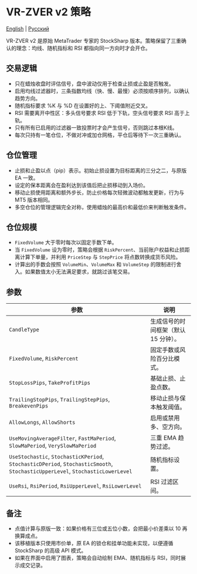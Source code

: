 # VR-ZVER v2 策略
[English](README.md) | [Русский](README_ru.md)

VR-ZVER v2 是原始 MetaTrader 专家的 StockSharp 版本。策略保留了三重确认的理念：均线、随机指标和 RSI 都指向同一方向时才会开仓。

## 交易逻辑

- 只在蜡烛收盘时评估信号，盘中波动仅用于检查止损或止盈是否触发。
- 启用均线过滤器时，三条指数均线（快、慢、最慢）必须按顺序排列，以确认趋势方向。
- 随机指标要求 %K 与 %D 在设置好的上、下阈值附近交叉。
- RSI 需要离开中性区：多头信号要求 RSI 低于下轨，空头信号要求 RSI 高于上轨。
- 只有所有已启用的过滤器一致投票时才会产生信号，否则跳过本根K线。
- 每次只持有一笔仓位，不做对冲或加仓网格，平仓后等待下一次三重确认。

## 仓位管理

- 止损和止盈以点（pip）表示。初始止损设置为目标距离的三分之二，与原版 EA 一致。
- 设定的保本距离会在盈利达到该值后把止损移动到入场价。
- 移动止损使用距离和额外步长，防止价格每次轻微波动都触发更新，行为与 MT5 版本相同。
- 多空仓位的管理逻辑完全对称，使用蜡烛的最高价和最低价来判断触发条件。

## 仓位规模

- `FixedVolume` 大于零时每次以固定手数下单。
- 当 `FixedVolume` 设为零时，策略会根据 `RiskPercent`、当前账户权益和止损距离计算下单量，并利用 `PriceStep` 与 `StepPrice` 将点数转换成货币风险。
- 计算出的手数会按照 `VolumeMin`、`VolumeMax` 和 `VolumeStep` 的限制进行舍入。如果数值太小无法满足要求，就跳过该笔交易。

## 参数

| 参数 | 说明 |
| ---- | ---- |
| `CandleType` | 生成信号的时间框架（默认 15 分钟）。 |
| `FixedVolume`, `RiskPercent` | 固定手数或风险百分比模式。 |
| `StopLossPips`, `TakeProfitPips` | 基础止损、止盈点数。 |
| `TrailingStopPips`, `TrailingStepPips`, `BreakevenPips` | 移动止损与保本触发阈值。 |
| `AllowLongs`, `AllowShorts` | 启用或禁用多、空方向。 |
| `UseMovingAverageFilter`, `FastMaPeriod`, `SlowMaPeriod`, `VerySlowMaPeriod` | 三重 EMA 趋势过滤。 |
| `UseStochastic`, `StochasticKPeriod`, `StochasticDPeriod`, `StochasticSmooth`, `StochasticUpperLevel`, `StochasticLowerLevel` | 随机指标设置。 |
| `UseRsi`, `RsiPeriod`, `RsiUpperLevel`, `RsiLowerLevel` | RSI 过滤区间。 |

## 备注

- 点值计算与原版一致：如果价格有三位或五位小数，会把最小价差乘以 10 再换算成点。
- 该移植版本只使用市价单，原 EA 的锁仓和挂单功能未实现，以便遵循 StockSharp 的高级 API 模式。
- 如果在界面中启用了图表，策略会自动绘制 EMA、随机指标与 RSI，同时展示成交记录。
